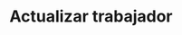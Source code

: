 # Actualizar trabajador

<api-endpoint openapi-path="../openapi.yaml" endpoint="/trabajadores/{id}" method="put"/>